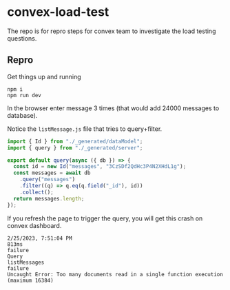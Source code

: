 # convex-load-test

The repo is for repro steps for convex team to investigate the load testing questions.

## Repro

Get things up and running

```
npm i
npm run dev
```

In the browser enter message 3 times (that would add 24000 messages to database).

Notice the `listMessage.js` file that tries to query+filter.

```js
import { Id } from "./_generated/dataModel";
import { query } from "./_generated/server";

export default query(async ({ db }) => {
  const id = new Id("messages", "3CzSDf2QdHc3P4N2XHdL1g");
  const messages = await db
    .query("messages")
    .filter((q) => q.eq(q.field("_id"), id))
    .collect();
  return messages.length;
});
```

If you refresh the page to trigger the query, you will get this crash on convex dashboard.

```
2/25/2023, 7:51:04 PM
813ms
failure
Query
listMessages
failure
Uncaught Error: Too many documents read in a single function execution (maximum 16384)
```
